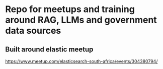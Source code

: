 # Repo for meetups and training around RAG, LLMs and government data sources

## Built around elastic meetup
https://www.meetup.com/elasticsearch-south-africa/events/304380794/
